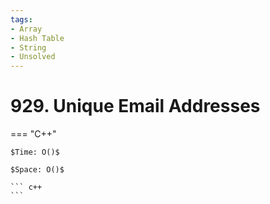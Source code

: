```yaml
---
tags:
- Array
- Hash Table
- String
- Unsolved
---
```



# 929. Unique Email Addresses

=== "C++"

    $Time: O()$

    $Space: O()$

    ``` c++
    ```